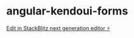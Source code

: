 # angular-kendoui-forms

[Edit in StackBlitz next generation editor ⚡️](https://stackblitz.com/~/github.com/wahyder/angular-kendoui-forms)